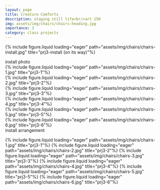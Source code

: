 ```yaml
---
layout: page
title: Creature Comforts
description: staging still life<br/>art 150
img: assets/img/chairs/chairs-heading.jpg
importance: 3
category: class projects
---
```


{% include figure.liquid loading="eager" path="assets/img/chairs/chairs-install.jpg" title="prj3-install (on its way)"%}

<div class="caption">install photo</div>

<div class="row">
    <div class="col-sm mt-3 mt-md-0">
        {% include figure.liquid loading="eager" path="assets/img/chairs/chairs-1.jpg" title="prj3-1"%}
    </div>
    <div class="col-sm mt-3 mt-md-0">
        {% include figure.liquid loading="eager" path="assets/img/chairs/chairs-2.jpg" title="prj3-2"%}
    </div>
     <div class="col-sm mt-3 mt-md-0">
        {% include figure.liquid loading="eager" path="assets/img/chairs/chairs-3.jpg" title="prj3-3"%}
    </div>
</div>
<div class="row">
    <div class="col-sm mt-3 mt-md-0">
        {% include figure.liquid loading="eager" path="assets/img/chairs/chairs-4.jpg" title="prj3-4"%}
    </div>
    <div class="col-sm mt-3 mt-md-0">
        {% include figure.liquid loading="eager" path="assets/img/chairs/chairs-5.jpg" title="prj3-5"%}
    </div>
     <div class="col-sm mt-3 mt-md-0">
        {% include figure.liquid loading="eager" path="assets/img/chairs/chairs-6.jpg" title="prj3-6"%}
    </div>
</div>

<div class="caption">install arrangement</div>

{% include figure.liquid loading="eager" path="assets/img/chairs/chairs-1.jpg" title="prj3-1"%}
{% include figure.liquid loading="eager" path="assets/img/chairs/chairs-2.jpg" title="prj3-2"%}
{% include figure.liquid loading="eager" path="assets/img/chairs/chairs-3.jpg" title="prj3-3"%}
{% include figure.liquid loading="eager" path="assets/img/chairs/chairs-4.jpg" title="prj3-4"%}
{% include figure.liquid loading="eager" path="assets/img/chairs/chairs-5.jpg" title="prj3-5"%}
{% include figure.liquid loading="eager" path="assets/img/chairs/chairs-6.jpg" title="prj3-6"%}
